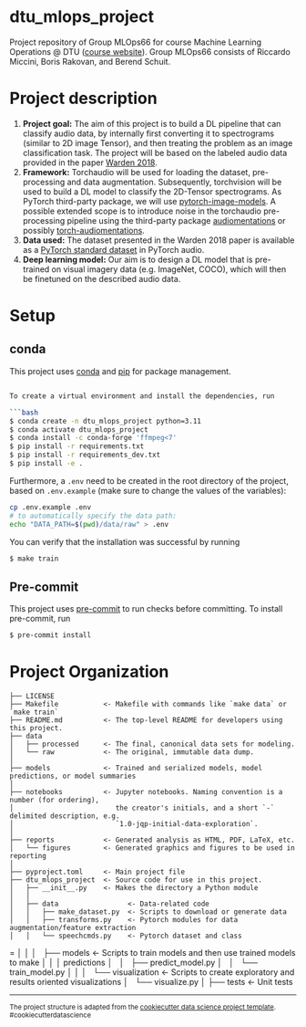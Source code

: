 dtu_mlops_project
==============================

Project repository of Group MLOps66 for course Machine Learning Operations @ DTU ([course website](https://skaftenicki.github.io/dtu_mlops/)). Group MLOps66 consists of Riccardo Miccini, Boris Rakovan, and Berend Schuit.

# Project description

1. **Project goal:**
The aim of this project is to build a DL pipeline that can classify audio data, by internally first converting it to spectrograms (similar to 2D image Tensor), and then treating the problem as an image classification task. The project will be based on the labeled audio data provided in the paper [Warden 2018](https://paperswithcode.com/paper/speech-commands-a-dataset-for-limited).
2. **Framework:**
Torchaudio will be used for loading the dataset, pre-processing and data augmentation. Subsequently, torchvision will be used to build a DL model to classify the 2D-Tensor spectrograms. As PyTorch third-party package, we will use [pytorch-image-models](https://github.com/huggingface/pytorch-image-models#models). A possible extended scope is to introduce noise in the torchaudio pre-processing pipeline using the third-party package [audiomentations](https://github.com/iver56/audiomentations) or possibly [torch-audiomentations](https://github.com/asteroid-team/torch-audiomentations).
3. **Data used:**
The dataset presented in the Warden 2018 paper is available as a [PyTorch standard dataset](https://pytorch.org/audio/main/generated/torchaudio.datasets.SPEECHCOMMANDS.html) in PyTorch audio.
4. **Deep learning model:**
Our aim is to design a DL model that is pre-trained on visual imagery data (e.g. ImageNet, COCO), which will then be finetuned on the described audio data.


# Setup

## conda

This project uses [conda](https://docs.conda.io/en/latest/) and [pip](https://pip.pypa.io/en/stable/) for package management.

```bash

To create a virtual environment and install the dependencies, run

```bash
$ conda create -n dtu_mlops_project python=3.11
$ conda activate dtu_mlops_project
$ conda install -c conda-forge 'ffmpeg<7'
$ pip install -r requirements.txt
$ pip install -r requirements_dev.txt
$ pip install -e .
```

Furthermore, a `.env` need to be created in the root directory of the project, based on `.env.example` (make sure to change the values of the variables):

```bash
cp .env.example .env
# to automatically specify the data path:
echo "DATA_PATH=$(pwd)/data/raw" > .env
```

You can verify that the installation was successful by running

```bash
$ make train
```

## Pre-commit

This project uses [pre-commit](https://pre-commit.com/) to run checks before committing. To install pre-commit, run

```bash
$ pre-commit install
```


# Project Organization

    ├── LICENSE
    ├── Makefile           <- Makefile with commands like `make data` or `make train`
    ├── README.md          <- The top-level README for developers using this project.
    ├── data
    │   ├── processed      <- The final, canonical data sets for modeling.
    │   └── raw            <- The original, immutable data dump.
    │
    ├── models             <- Trained and serialized models, model predictions, or model summaries
    │
    ├── notebooks          <- Jupyter notebooks. Naming convention is a number (for ordering),
    │                         the creator's initials, and a short `-` delimited description, e.g.
    │                         `1.0-jqp-initial-data-exploration`.
    │
    ├── reports            <- Generated analysis as HTML, PDF, LaTeX, etc.
    │   └── figures        <- Generated graphics and figures to be used in reporting
    │
    ├── pyproject.toml     <- Main project file
    ├── dtu_mlops_project  <- Source code for use in this project.
    │   ├── __init__.py    <- Makes the directory a Python module
    │   │
    │   ├── data                 <- Data-related code
    │   │   ├── make_dataset.py  <- Scripts to download or generate data
    │   │   ├── transforms.py    <- Pytorch modules for data augmentation/feature extraction
    │   │   └── speechcmds.py    <- Pytorch dataset and class
=    │   │
    │   ├── models         <- Scripts to train models and then use trained models to make
    │   │   │                 predictions
    │   │   ├── predict_model.py
    │   │   └── train_model.py
    │   │
    │   └── visualization  <- Scripts to create exploratory and results oriented visualizations
    │       └── visualize.py
    │
    ├── tests              <- Unit tests

--------

<p><small>The project structure is adapted from the <a target="_blank" href="https://drivendata.github.io/cookiecutter-data-science/">cookiecutter data science project template</a>. #cookiecutterdatascience</small></p>
